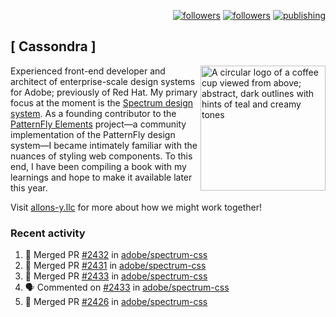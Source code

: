 <p align="right"><a rel="me" href="https://front-end.social/@castastrophe">
    <img alt="followers" title="Follow me on Mastodon" src="https://img.shields.io/mastodon/follow/109297102751309835?domain=https%3A%2F%2Ffront-end.social&label=Follow&logo=mastodon&logoColor=white&style=for-the-badge&labelColor=008080&color=006969"/></a>
  <a href="https://codepen.io/castastrophe/">
    <img alt="followers" title="Follow me on CodePen" src="https://img.shields.io/badge/16-1?color=640464&labelColor=7c007c&style=for-the-badge&logo=codepen&label=Follow"/></a>
<a href="https://castastrophe.medium.com/">
    <img alt="publishing" title="View articles on Medium" src="https://img.shields.io/badge/107-1?color=666&labelColor=444&label=subscribe&logo=medium&logoColor=white&style=for-the-badge"/></a>
</p>

## [&nbsp;Cassondra&nbsp;]

<img align="right" src="https://github-production-user-asset-6210df.s3.amazonaws.com/1840295/253016758-ba468774-1cd3-42c2-8f43-947b5eeb5edf.png" height="200" alt="A circular logo of a coffee cup viewed from above; abstract, dark outlines with hints of teal and creamy tones">

Experienced front-end developer and architect of enterprise-scale design systems for Adobe; previously of Red Hat. My primary focus at the moment is the [Spectrum design system](https://github.com/adobe/spectrum-css). As a founding contributor to the [PatternFly&nbsp;Elements](https://github.com/patternfly/patternfly-elements) project&mdash;a community implementation of the PatternFly design system&mdash;I became intimately familiar with the nuances of styling web components. To this end, I have been compiling a book with my learnings and hope to make it available later this year.

Visit [allons-y.llc](http://allons-y.llc/) for more about how we might work together!

### Recent activity

<!--START_SECTION:activity-->
1. 🎉 Merged PR [#2432](https://github.com/adobe/spectrum-css/pull/2432) in [adobe/spectrum-css](https://github.com/adobe/spectrum-css)
2. 🎉 Merged PR [#2431](https://github.com/adobe/spectrum-css/pull/2431) in [adobe/spectrum-css](https://github.com/adobe/spectrum-css)
3. 🎉 Merged PR [#2433](https://github.com/adobe/spectrum-css/pull/2433) in [adobe/spectrum-css](https://github.com/adobe/spectrum-css)
4. 🗣 Commented on [#2433](https://github.com/adobe/spectrum-css/pull/2433#issuecomment-1894431519) in [adobe/spectrum-css](https://github.com/adobe/spectrum-css)
5. 🎉 Merged PR [#2426](https://github.com/adobe/spectrum-css/pull/2426) in [adobe/spectrum-css](https://github.com/adobe/spectrum-css)
<!--END_SECTION:activity-->
